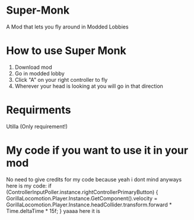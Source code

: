 # Super-Monk
A Mod that lets you fly around in Modded Lobbies
# How to use Super Monk
1. Download mod
2. Go in modded lobby
3. Click "A" on your right controller to fly
4. Wherever your head is looking at you will go in that direction
# Requirments
Utilla (Only requirement!)
# My code if you want to use it in your mod
No need to give credits for my code because yeah i dont mind anyways here is my code:
if (ControllerInputPoller.instance.rightControllerPrimaryButton)
{
    GorillaLocomotion.Player.Instance.GetComponent<Rigidbody>().velocity = GorillaLocomotion.Player.Instance.headCollider.transform.forward * Time.deltaTime * 15f;
}
yaaaa here it is
